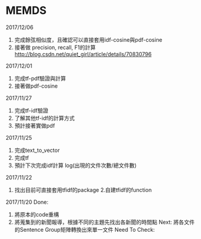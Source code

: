 # MEMDS
2017/12/06
1. 完成餘弦相似度，且確認可以直接套用idf-cosine與pdf-cosine
2. 接著做 precision, recall, F1的計算
http://blog.csdn.net/quiet_girl/article/details/70830796

2017/12/01
1. 完成tf-pdf驗證與計算
2. 接著做pdf-cosine

2017/11/27
1. 完成tf-idf驗證
2. 了解其他tf-idf的計算方式
3. 預計接著實做pdf

2017/11/25
1. 完成text_to_vector
2. 完成tf
3. 預計下次完成idf計算   log(出現的文件次數/總文件數)

2017/11/22
1. 找出目前可直接套用tfidf的package
2.自建tfidf的function

2017/11/20
Done:
  1. 將原本的code重構
  2. 將蒐集到的新聞報導，根據不同的主題先找出各新聞的時間點
Next:
  將各文件的Sentence Group矩陣轉換出來單一文件
Need To Check:






